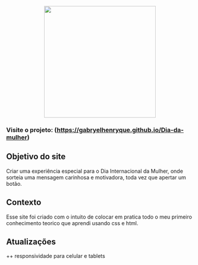 <p align="center">
  <a href="https://codesandbox.io">
    <img src="https://github.com/user-attachments/assets/d241239e-1cd0-4a01-a212-34c4a19554d4" height="300px">
  </a>
</p>



### Visite o projeto: (https://gabryelhenryque.github.io/Dia-da-mulher)

## Objetivo do site
Criar uma experiência especial para o Dia Internacional da Mulher, onde sorteia uma mensagem carinhosa e motivadora, toda vez que apertar um botão.

## Contexto
Esse site foi criado com o intuito de colocar em pratica todo o meu primeiro conhecimento teorico que aprendi usando css e html.

## Atualizações
  ++ responsividade para celular e tablets

